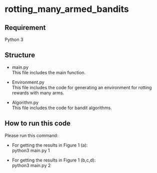 # rotting_many_armed_bandits

## Requirement
 Python 3


## Structure
  * main.py\
    This file includes the main function.
    
  * Environment.py\
  This file includes the code for generating an environment for rotting rewards with many arms. 
  
  * Algorithm.py\
  This file includes the code for bandit algorithms.

## How to run this code
Please run this command:

 * For getting the results in Figure 1 (a):\
 python3 main.py 1

 * For getting the results in Figure 1 (b,c,d):\
 python3 main.py 2
